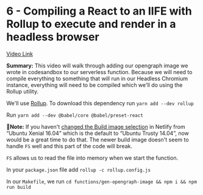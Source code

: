 # 6 - Compiling a React to an IIFE with Rollup to execute and render in a headless browser

[Video Link](https://egghead.io/lessons/react-compiling-a-react-to-an-iife-with-rollup-to-execute-and-render-in-a-headless-browser)


<TimeStamp start="0:01" end="0:18">

**Summary:** This video will walk through adding our opengraph image we wrote in codesandbox to our serverless function. Because we will need to compile everything to something that will run in our Headless Chromium instance, everything will need to be compiled which we'll do using the Rollup utility.

</TimeStamp>

<TimeStamp start="0:37" end="0:45">

We'll use [Rollup](https://rollupjs.org/guide/en/). To download this dependency run `yarn add --dev rollup`

</TimeStamp>

<TimeStamp start="1:04" end="1:09">

Run `yarn add --dev @babel/core @babel/preset-react`

</TimeStamp>

<TimeStamp start="1:45" end="1:59">

📝**Note:** If you haven't [changed the Build image selection](https://docs.netlify.com/configure-builds/get-started/#build-image-selection) in Netlify from &ldquo;Ubuntu Xenial 16.04&rdquo; which is the default to &ldquo;Ubuntu Trusty 14.04&rdquo;, now would be a great time to do that. The newer build image doesn't seem to handle `FS` well and this part of the code will break.

</TimeStamp>

<TimeStamp start="2:03" end="2:08">

`FS` allows us to read the file into memory when we start the function.

</TimeStamp>

<TimeStamp start="2:20" end="2:24">

In your `package.json` file add `rollup -c rollup.config.js`

</TimeStamp>

<TimeStamp start="2:20" end="2:24">

In our `Makefile`, we run `cd functions/gen-opengraph-image && npm i && npm run build`

</TimeStamp>

